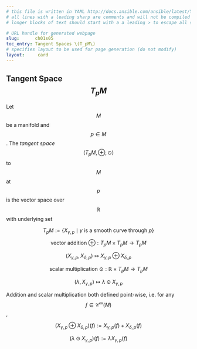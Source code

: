 ```yaml
---
# this file is written in YAML http://docs.ansible.com/ansible/latest/YAMLSyntax.html
# all lines with a leading sharp are comments and will not be compiled
# longer blocks of text should start with a a leading > to escape all special characters

# URL handle for generated webpage
slug:      ch01s05
toc_entry: Tangent Spaces \(T_pM\)
# specifies layout to be used for page generation (do not modify)
layout:     card
---
```


## Tangent Space $$T_pM$$

Let $$M$$ be a manifold and $$p\in M$$. The _tangent space_ $$(T_pM, \oplus, \odot)$$  to $$M$$ at $$p$$ is the vector space over $$\mathbb R$$ with underlying set

$$T_pM := \{X_{\gamma,p}\mid \gamma \text{ is a smooth curve through }p\}$$

$$\text{vector addition }\oplus: T_pM\times T_pM \to T_pM$$

$$(X_{\gamma,p},X_{\delta,p}) \mapsto X_{\gamma,p}\oplus X_{\delta,p}$$

$$\text{scalar multiplication }\odot: \mathbb R\times T_pM \to T_pM$$

$$(\lambda,X_{\gamma,p}) \mapsto \lambda \odot X_{\gamma,p}$$

Addition and scalar multiplication both defined point-wise, i.e. for any $$f\in \mathcal{C}^\infty(M)$$,

$$(X_{\gamma,p}\oplus X_{\delta,p})(f) := X_{\gamma,p}(f) + X_{\delta,p}(f)$$

$$(\lambda \odot X_{\gamma,p})(f) := \lambda X_{\gamma,p}(f)$$
